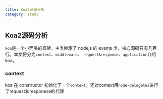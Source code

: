 ```yaml
---
title: Koa2源码分析
category: study
---
```


## Koa2源码分析

`koa`是一个小而美的框架，主类继承了 nodejs 的 events 类，核心源码只有几百行。本文将分为`context`、`middleware`、
`request&response`、`application`介绍koa。

### context  

koa 在 constructor 初始化了一个`context`，还对context用`node-delegates`进行了request和responese的代理